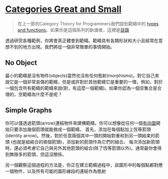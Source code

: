 # [Categories Great and Small](https://bartoszmilewski.com/2014/12/05/categories-great-and-small/)

> 在上一節的Category Theory for Programmers我們提到範疇中的 [types and functions](https://github.com/qwas368/articles/blob/master/Category%20Theory%20for%20Programmers/1.2%20Types%20and%20Functions.md)。如果你是這個系列的新讀者，這裡是[目錄](https://github.com/qwas368/articles/blob/master/Category%20Theory%20for%20Programmers/Table%20of%20Contents.md)

透過研究各種範例，你將會真正體會到範疇。範疇具有各類形狀和大小且經常在意想不到的地方出現。我們將從一個非常簡單的事情開始。

## No Object
最小的範疇是沒有物件(objects)當然也沒有任何態射(morphisms)。對它自己來說它是一個非常哀傷的範疇，但是或許對於其他範疇它是重要的一環，例如，對於一個包含所有範疇的範疇來說(對，有這麼一個範疇)。如果你認為一個空集合是合理的，空範疇為什麼不是呢？

## Simple Graphs
你可以僅透過箭頭(arrow)連結物件來建構範疇。你可以想像從任何一個[有向圖](https://en.wikipedia.org/wiki/Directed_graph)開始只要添加幾個箭頭就能做成一個範疇。
首先，添加在每個點加上恆等箭頭(identity arrow)。然後，對於任意兩個其中一頭的開始對重和到另一頭結束的箭頭
(也就是組結合的兩個箭頭)，添加新的箭頭作為它們的組合。
每次添加新箭頭時，還必須考慮它自己與另外其他箭頭的組合(除了恆等箭頭以外)。通常最你會得到無限多的箭頭，但這沒關係。

另一個觀察這個過程的方法是，你正在建立範疇過程中，該圖形中的每個點都對應一個物件，以及所有可能的圖形線段的連結作為態射



<!--stackedit_data:
eyJoaXN0b3J5IjpbLTEzMDY3NTc1ODEsMTcyODgyMjYwNyw0MT
Y4MzYwMzIsLTgyNjA2MjA4OCwtODE3NTQ1OTM1LDE5MzU3ODA5
NjQsNDEzMTMxMTU4LC0xMzAwNDIxMTE1LC0zNzk0Mjc0OTNdfQ
==
-->